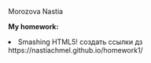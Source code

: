 Morozova Nastia

**My homework:**

<li>Smashing HTML5! 
создать ссылки дз https://nastiachmel.github.io/homework1/
